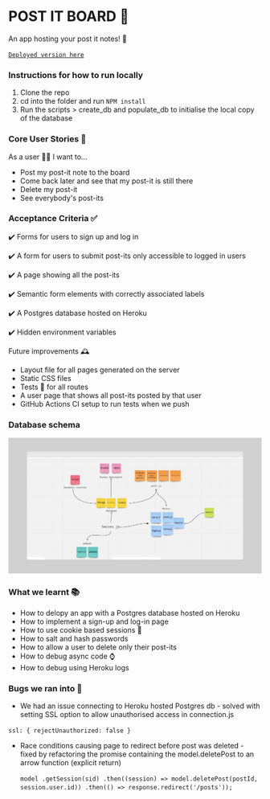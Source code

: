 # POST IT BOARD 📮

An app hosting your post it notes! 📌

[`Deployed version here`](https://post-post-its.herokuapp.com/)

### Instructions for how to run locally

1. Clone the repo
2. cd into the folder and run `NPM install`
3. Run the scripts > create_db and populate_db to initialise the local copy of the database

### Core User Stories 📖

As a user 🙎‍♀️ I want to...

- Post my post-it note to the board
- Come back later and see that my post-it is still there
- Delete my post-it
- See everybody's post-its

### Acceptance Criteria ✅

✔️ Forms for users to sign up and log in

✔️ A form for users to submit post-its only accessible to logged in users

✔️ A page showing all the post-its

✔️ Semantic form elements with correctly associated labels

✔️ A Postgres database hosted on Heroku

✔️ Hidden environment variables

Future improvements 🕰

- Layout file for all pages generated on the server
- Static CSS files
- Tests 🧪 for all routes
- A user page that shows all post-its posted by that user
- GitHub Actions CI setup to run tests when we push

### Database schema

![Database schema](database.png)

### What we learnt 📚

- How to delopy an app with a Postgres database hosted on Heroku
- How to implement a sign-up and log-in page
- How to use cookie based sessions 🍪
- How to salt and hash passwords
- How to allow a user to delete only their post-its
- How to debug async code ⌚️
- How to debug using Heroku logs

### Bugs we ran into 🐛

- We had an issue connecting to Heroku hosted Postgres db - solved with setting SSL option to allow unauthorised access in connection.js

`ssl: { rejectUnauthorized: false }`

- Race conditions causing page to redirect before post was deleted - fixed by refactoring the promise containing the model.deletePost to an arrow function (explicit return)

  `model .getSession(sid) .then((session) => model.deletePost(postId, session.user.id)) .then(() => response.redirect('/posts'));`
